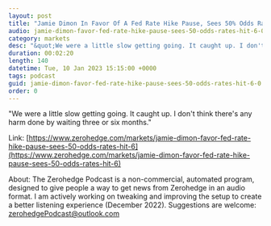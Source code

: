 ```yaml
---
layout: post
title: "Jamie Dimon In Favor Of A Fed Rate Hike Pause, Sees 50% Odds Rates Hit 6%"
audio: jamie-dimon-favor-fed-rate-hike-pause-sees-50-odds-rates-hit-6-0
category: markets
desc: "&quot;We were a little slow getting going. It caught up. I don't think there's any harm done by waiting three or six months.&quot;"
duration: 00:02:20
length: 140
datetime: Tue, 10 Jan 2023 15:15:00 +0000
tags: podcast
guid: jamie-dimon-favor-fed-rate-hike-pause-sees-50-odds-rates-hit-6-0
order: 0
---
```

&quot;We were a little slow getting going. It caught up. I don't think there's any harm done by waiting three or six months.&quot;

Link: [https://www.zerohedge.com/markets/jamie-dimon-favor-fed-rate-hike-pause-sees-50-odds-rates-hit-6](https://www.zerohedge.com/markets/jamie-dimon-favor-fed-rate-hike-pause-sees-50-odds-rates-hit-6)

About: The Zerohedge Podcast is a non-commercial, automated program, designed to give people a way to get news from Zerohedge in an audio format.  I am actively working on tweaking and improving the setup to create a better listening experience (December 2022).  Suggestions are welcome: [zerohedgePodcast@outlook.com](mailto:zerohedgePodcast@outlook.com)